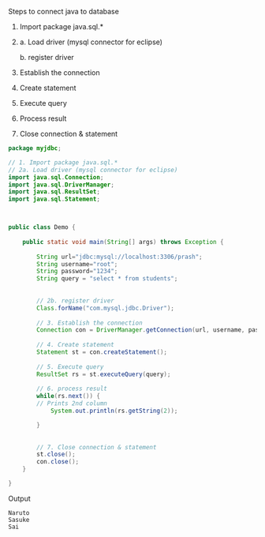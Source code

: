 Steps to connect java to database
1. Import package java.sql.*
2.   a. Load driver (mysql connector for eclipse)


     b. register driver
3. Establish the connection
4. Create statement
5. Execute query
6. Process result
7. Close connection & statement
```java
package myjdbc;

// 1. Import package java.sql.*
// 2a. Load driver (mysql connector for eclipse)
import java.sql.Connection;
import java.sql.DriverManager;
import java.sql.ResultSet;
import java.sql.Statement;



public class Demo {
	
	public static void main(String[] args) throws Exception {
		
		String url="jdbc:mysql://localhost:3306/prash";
		String username="root";
		String password="1234";
		String query = "select * from students";
		
		
		// 2b. register driver
		Class.forName("com.mysql.jdbc.Driver");
		
		// 3. Establish the connection
		Connection con = DriverManager.getConnection(url, username, password);
		
		// 4. Create statement
		Statement st = con.createStatement();
		
		// 5. Execute query
		ResultSet rs = st.executeQuery(query);
		
		// 6. process result
		while(rs.next()) {
		// Prints 2nd column
			System.out.println(rs.getString(2));

		}
		
		
		// 7. Close connection & statement
		st.close();
		con.close();
	}

}
```
Output
```
Naruto
Sasuke
Sai
```
